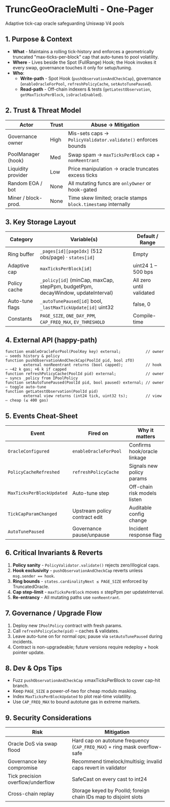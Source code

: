 # TruncGeoOracleMulti - One-Pager

Adaptive tick-cap oracle safeguarding Uniswap V4 pools

## 1. Purpose & Context

* **What** - Maintains a rolling tick-history and enforces a geometrically truncated "max-ticks-per-block" cap that auto-tunes to pool volatility.
* **Where** - Lives beside the Spot (FullRange) Hook; the Hook invokes it every swap, governance touches it only for setup/tuning.
* **Who**:
  * **Write-path** - Spot Hook (`pushObservationAndCheckCap`), governance (`enableOracleForPool`, `refreshPolicyCache`, `setAutoTunePaused`).
  * **Read-path** - Off-chain indexers & tests (`getLatestObservation`, `getMaxTicksPerBlock`, `isOracleEnabled`).

## 2. Trust & Threat Model

| Actor | Trust | Abuse → Mitigation |
|-------|-------|-------------------|
| Governance owner | High | Mis-sets caps → `PolicyValidator.validate()` enforces bounds |
| PoolManager (hook) | Med | Swap spam → `maxTicksPerBlock` cap + `nonReentrant` |
| Liquidity provider | Low | Price manipulation → oracle truncates excess ticks |
| Random EOA / bot | None | All mutating funcs are `onlyOwner` or hook-gated |
| Miner / block-prod. | None | Time skew limited; oracle stamps `block.timestamp` internally |

## 3. Key Storage Layout

| Category | Variable(s) | Default / Range |
|----------|------------|-----------------|
| Ring buffer | `_pages[id][pageIdx]` (512 obs/page) · `states[id]` | Empty |
| Adaptive cap | `maxTicksPerBlock[id]` | uint24 1 – 500 bps |
| Policy cache | `_policy[id]` (minCap, maxCap, stepPpm, budgetPpm, decayWindow, updateInterval) | All zero until validated |
| Auto-tune flags | `_autoTunePaused[id]` bool, `_lastMaxTickUpdate[id]` uint32 | false, 0 |
| Constants | `PAGE_SIZE`, `ONE_DAY_PPM`, `CAP_FREQ_MAX`, `EV_THRESHOLD` | Compile-time |

## 4. External API (happy-path)

```solidity
function enableOracleForPool(PoolKey key) external;           // owner – seeds history & policy
function pushObservationAndCheckCap(PoolId pid, bool zfO)
        external nonReentrant returns (bool capped);          // hook – ~42 k gas; +6 k if capped
function refreshPolicyCache(PoolId pid) external;             // owner – syncs _policy from IPoolPolicy
function setAutoTunePaused(PoolId pid, bool paused) external; // owner – toggle auto-tune
function getLatestObservation(PoolId pid)
        external view returns (int24 tick, uint32 ts);        // view – cheap (≤ 400 gas)
```

## 5. Events Cheat-Sheet

| Event | Fired on | Why it matters |
|-------|----------|----------------|
| `OracleConfigured` | `enableOracleForPool` | Confirms hook/oracle linkage |
| `PolicyCacheRefreshed` | `refreshPolicyCache` | Signals new policy params |
| `MaxTicksPerBlockUpdated` | Auto-tune step | Off-chain risk models listen |
| `TickCapParamChanged` | Upstream policy contract edit | Auditable config change |
| `AutoTunePaused` | Governance pause/unpause | Incident response flag |

## 6. Critical Invariants & Reverts

1. **Policy sanity** - `PolicyValidator.validate()` rejects zero/illogical caps.
2. **Hook exclusivity** - `pushObservationAndCheckCap` reverts unless `msg.sender == hook`.
3. **Ring bounds** - `states.cardinalityNext ≤ PAGE_SIZE` enforced by TruncatedOracle.
4. **Cap step-limit** - `maxTicksPerBlock` moves ≤ stepPpm per updateInterval.
5. **Re-entrancy** - All mutating paths use `nonReentrant`.

## 7. Governance / Upgrade Flow

1. Deploy new `IPoolPolicy` contract with fresh params.
2. Call `refreshPolicyCache(pid)` – caches & validates.
3. Leave auto-tune on for normal ops; pause via `setAutoTunePaused` during incidents.
4. Contract is non-upgradeable; future versions require redeploy + hook pointer update.

## 8. Dev & Ops Tips

* Fuzz `pushObservationAndCheckCap` ±maxTicksPerBlock to cover cap-hit branch.
* Keep `PAGE_SIZE` a power-of-two for cheap modulo masking.
* Index `MaxTicksPerBlockUpdated` to plot real-time volatility.
* Use `CAP_FREQ_MAX` to bound autotune gas in extreme markets.

## 9. Security Considerations

| Risk | Mitigation |
|------|------------|
| Oracle DoS via swap flood | Hard cap on autotune frequency (`CAP_FREQ_MAX`) + ring mask overflow-safe |
| Governance key compromise | Recommend timelock/multisig; invalid caps revert in validator |
| Tick precision overflow/underflow | SafeCast on every cast to int24 |
| Cross-chain replay | Storage keyed by PoolId; foreign chain IDs map to disjoint slots |
